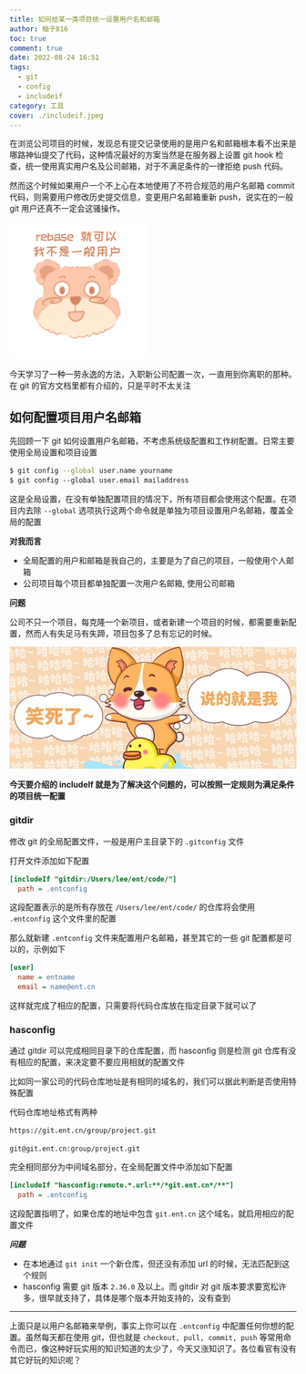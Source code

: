```yaml
---
title: 如何给某一类项目统一设置用户名和邮箱
author: 柚子816
toc: true
comment: true
date: 2022-08-24 16:51
tags:
  - git
  - config
  - includeif
category: 工具
cover: ./includeif.jpeg
---
```



在浏览公司项目的时候，发现总有提交记录使用的是用户名和邮箱根本看不出来是哪路神仙提交了代码，这种情况最好的方案当然是在服务器上设置 git hook 检查，统一使用真实用户名及公司邮箱，对于不满足条件的一律拒绝 push 代码。

然而这个时候如果用户一个不上心在本地使用了不符合规范的用户名邮箱 commit 代码，则需要用户修改历史提交信息，变更用户名邮箱重新 push，说实在的一般 git 用户还真不一定会这骚操作。

![](./rebase.png)

今天学习了一种一劳永逸的方法，入职新公司配置一次，一直用到你离职的那种。在 git 的官方文档里都有介绍的，只是平时不太关注

## 如何配置项目用户名邮箱

先回顾一下 git 如何设置用户名邮箱，不考虑系统级配置和工作树配置。日常主要使用全局设置和项目设置

```bash
$ git config --global user.name yourname
$ git config --global user.email mailaddress
```
这是全局设置，在没有单独配置项目的情况下，所有项目都会使用这个配置。在项目内去除 `--global` 选项执行这两个命令就是单独为项目设置用户名邮箱，覆盖全局的配置

**对我而言**

- 全局配置的用户和邮箱是我自己的，主要是为了自己的项目，一般使用个人邮箱
- 公司项目每个项目都单独配置一次用户名邮箱, 使用公司邮箱

**问题**

公司不只一个项目，每克隆一个新项目，或者新建一个项目的时候，都需要重新配置，然而人有失足马有失蹄，项目包多了总有忘记的时候。

![](./forget.jpeg)

**今天要介绍的 includeIf 就是为了解决这个问题的，可以按照一定规则为满足条件的项目统一配置**

### gitdir
修改 git 的全局配置文件，一般是用户主目录下的 `.gitconfig` 文件

打开文件添加如下配置
```ini
[includeIf "gitdir:/Users/lee/ent/code/"]
  path = .entconfig
```
这段配置表示的是所有存放在 `/Users/lee/ent/code/` 的仓库将会使用 `.entconfig` 这个文件里的配置

那么就新建 `.entconfig` 文件来配置用户名邮箱，甚至其它的一些 git 配置都是可以的，示例如下
```ini
[user]
  name = entname
  email = name@ent.cn
```
这样就完成了相应的配置，只需要将代码仓库放在指定目录下就可以了

### hasconfig
通过 gitdir 可以完成相同目录下的仓库配置，而 hasconfig 则是检测 git 仓库有没有相应的配置，来决定要不要应用相就的配置文件

比如同一家公司的代码仓库地址是有相同的域名的，我们可以据此判断是否使用特殊配置

代码仓库地址格式有两种
```
https://git.ent.cn/group/project.git

git@git.ent.cn:group/project.git
```
完全相同部分为中间域名部分，在全局配置文件中添加如下配置

```ini
[includeIf "hasconfig:remote.*.url:**/*git.ent.cn*/**"]
  path = .entconfig
```
这段配置指明了，如果仓库的地址中包含 `git.ent.cn` 这个域名，就启用相应的配置文件

***问题***
- 在本地通过 `git init` 一个新仓库，但还没有添加 url 的时候，无法匹配到这个规则 
- hasconfig 需要 git 版本 `2.36.0` 及以上。而 gitdir 对 git 版本要求要宽松许多，很早就支持了，具体是哪个版本开始支持的，没有查到


---

上面只是以用户名邮箱来举例，事实上你可以在 `.entconfig` 中配置任何你想的配置。虽然每天都在使用 git，但也就是 `checkout, pull, commit, push` 等常用命令而已，像这种好玩实用的知识知道的太少了，今天又涨知识了。各位看官有没有其它好玩的知识呢？

